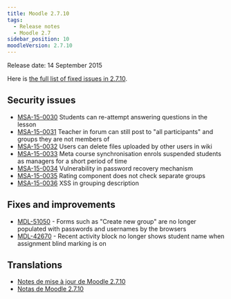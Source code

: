 ```yaml
---
title: Moodle 2.7.10
tags:
  - Release notes
  - Moodle 2.7
sidebar_position: 10
moodleVersion: 2.7.10
---
```


Release date: 14 September 2015

Here is [the full list of fixed issues in 2.7.10](https://tracker.moodle.org/secure/IssueNavigator!executeAdvanced.jspa?jqlQuery=project+%3D+mdl+AND+resolution+%3D+fixed+AND+fixVersion+in+%28%222.7.10%22%29+ORDER+BY+priority+DESC&runQuery=true&clear=true).

## Security issues

- [MSA-15-0030](https://moodle.org/mod/forum/discuss.php?d=320287) Students can re-attempt answering questions in the lesson
- [MSA-15-0031](https://moodle.org/mod/forum/discuss.php?d=320288) Teacher in forum can still post to "all participants" and groups they are not members of
- [MSA-15-0032](https://moodle.org/mod/forum/discuss.php?d=320289) Users can delete files uploaded by other users in wiki
- [MSA-15-0033](https://moodle.org/mod/forum/discuss.php?d=320290) Meta course synchronisation enrols suspended students as managers for a short period of time
- [MSA-15-0034](https://moodle.org/mod/forum/discuss.php?d=320291) Vulnerability in password recovery mechanism
- [MSA-15-0035](https://moodle.org/mod/forum/discuss.php?d=320292) Rating component does not check separate groups
- [MSA-15-0036](https://moodle.org/mod/forum/discuss.php?d=320293) XSS in grouping description

## Fixes and improvements

- [MDL-51050](https://tracker.moodle.org/browse/MDL-51050) - Forms such as "Create new group" are no longer populated with passwords and usernames by the browsers
- [MDL-42670](https://tracker.moodle.org/browse/MDL-42670) - Recent activity block no longer shows student name when assignment blind marking is on

## Translations

- [Notes de mise à jour de Moodle 2.7.10](https://docs.moodle.org/fr/Notes_de_mise_à_jour_de_Moodle_2.7.10)
- [Notas de Moodle 2.7.10](https://docs.moodle.org/es/Notas_de_Moodle_2.7.10)
